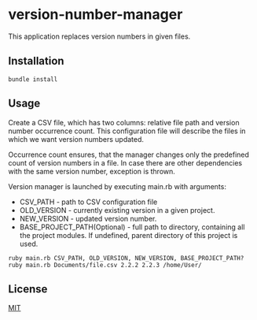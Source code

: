 # version-number-manager
This application replaces version numbers in given files.

## Installation

```
bundle install
```

## Usage
Create a CSV file, which has two columns: relative file path and version number occurrence count.
This configuration file will describe the files in which we want version numbers updated.

Occurrence count ensures, that the manager changes only the predefined count of version numbers in a file. 
In case there are other dependencies with the same version number, exception is thrown.

Version manager is launched by executing main.rb with arguments:

* CSV_PATH - path to CSV configuration file
* OLD_VERSION - currently existing version in a given project. 
* NEW_VERSION - updated version number.
* BASE_PROJECT_PATH(Optional) - full path to directory, containing all the project modules. If undefined, parent directory of this project is used.

```
ruby main.rb CSV_PATH, OLD_VERSION, NEW_VERSION, BASE_PROJECT_PATH?
ruby main.rb Documents/file.csv 2.2.2 2.2.3 /home/User/
```
## License
[MIT](https://choosealicense.com/licenses/mit/)